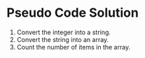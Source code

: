 # Pseudo Code Solution
1. Convert the integer into a string.
2. Convert the string into an array.
3. Count the number of items in the array.